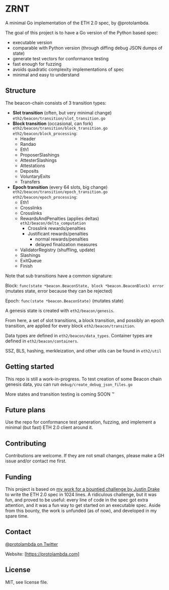 # ZRNT

A minimal Go implementation of the ETH 2.0 spec, by @protolambda.

The goal of this project is to have a Go version of the Python based spec:

- executable version
- comparable with Python version (through diffing debug JSON dumps of state)
- generate test vectors for conformance testing
- fast enough for fuzzing
- avoids quadratic complexity implementations of spec
- minimal and easy to understand

## Structure

The beacon-chain consists of 3 transition types:

- **Slot transition** (often, but very minimal change) `eth2/beacon/transition/slot_transition.go`
- **Block transition** (occasional, can fork) `eth2/beacon/transition/block_transition.go`
    `eth2/beacon/block_processing`:
    - Header
    - Randao
    - Eth1
    - ProposerSlashings
    - AttesterSlashings
    - Attestations
    - Deposits
    - VoluntaryExits
    - Transfers
- **Epoch transition** (every 64 slots, big change) `eth2/beacon/transition/epoch_transition.go`
    `eth2/beacon/epoch_processing`:
    - Eth1
    - Crosslinks
    - Crosslinks
    - RewardsAndPenalties (applies deltas) `eth2/beacon/delta_computation`
        - Crosslink rewards/penalties
        - Justificant rewards/penalties
            - normal rewards/penalties
            - delayed finalization measures
    - ValidatorRegistry (shuffling, update)
    - Slashings
    - ExitQueue
    - Finish

Note that sub transitions have a common signature:

Block: `func(state *beacon.BeaconState, block *beacon.BeaconBlock) error` (mutates state, error because they can be rejected)

Epoch: `func(state *beacon.BeaconState)` (mutates state)


A genesis state is created with `eth2/beacon/genesis`.

From here, a set of slot transitions, a block transition, and possibly an epoch transition, are applied for every block `eth2/beacon/transition`.

Data types are defined in `eth2/beacon/data_types`.
Container types are defined in `eth2/beacon/containers`.

SSZ, BLS, hashing, merkleization, and other utils can be found in `eth2/util`

## Getting started

This repo is still a work-in-progress. 
To test creation of some Beacon chain genesis data, you can run `debug/create_debug_json_files.go`

More states and transition testing is coming SOON :tm:


## Future plans

Use the repo for conformance test generation, fuzzing,
 and implement a minimal (but fast) ETH 2.0 client around it.

## Contributing

Contributions are welcome.
If they are not small changes, please make a GH issue and/or contact me first.

## Funding

This project is based on [my work for a bountied challenge by Justin Drake](https://github.com/protolambda/beacon-challenge) to write the ETH 2.0 spec in 1024 lines. A ridiculous challenge, but it was fun, and proved to be useful: 
 every line of code in the spec got extra attention, and it was a fun way to get started on an executable spec.
Aside from this bounty, the work is unfunded (as of now), and developed in my spare time.

## Contact

[@protolambda on Twitter](https://twitter.com/protolambda)

Website: [https://protolambda.com]

## License

MIT, see license file.


